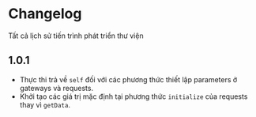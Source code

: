# Changelog

Tất cả lịch sử tiến trình phát triển thư viện

## 1.0.1

- Thực thi trả về `self` đối với các phương thức thiết lập parameters ở gateways và requests.
- Khởi tạo các giá trị mặc định tại phương thức `initialize` của requests thay vì `getData`.
